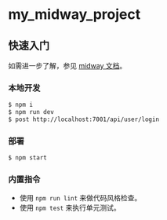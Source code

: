 # my_midway_project

## 快速入门

<!-- 在此次添加使用文档 -->

如需进一步了解，参见 [midway 文档][midway]。

### 本地开发

```bash
$ npm i
$ npm run dev
$ post http://localhost:7001/api/user/login
```

### 部署

```bash
$ npm start
```

### 内置指令

- 使用 `npm run lint` 来做代码风格检查。
- 使用 `npm test` 来执行单元测试。

[midway]: https://midwayjs.org
